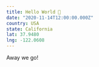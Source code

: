 ```yaml
---
title: Hello World 👋
date: "2020-11-14T12:00:00.000Z"
country: USA
state: California
lat: 37.9480
lng: -122.0608
---
```


Away we go!
